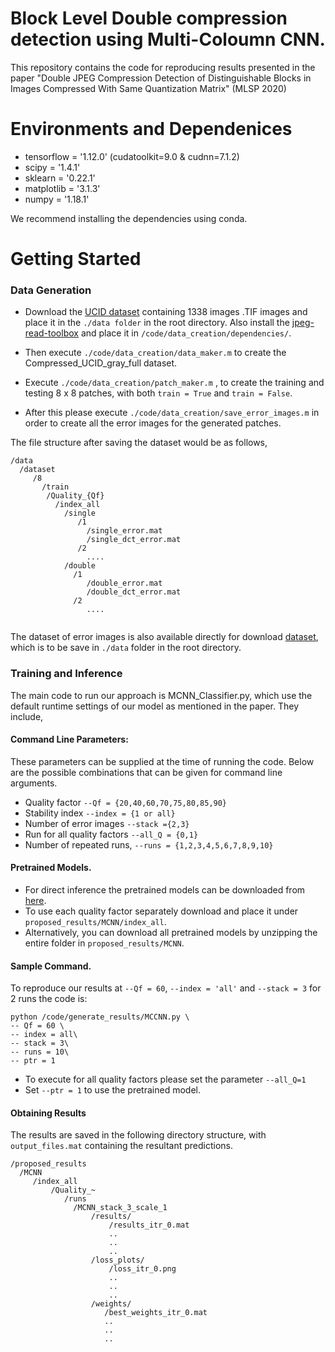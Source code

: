 # Block Level Double compression detection using Multi-Coloumn CNN.

This repository contains the code for reproducing results presented in the paper "Double JPEG Compression Detection of Distinguishable Blocks in Images Compressed With Same Quantization Matrix" (MLSP 2020)

# Environments and Dependenices

+ tensorflow = '1.12.0' (cudatoolkit=9.0 & cudnn=7.1.2)
+ scipy = '1.4.1'
+ sklearn = '0.22.1'
+ matplotlib = '3.1.3'
+ numpy = '1.18.1'

We recommend installing the dependencies using conda. 

# Getting Started
### Data Generation

+ Download the [UCID dataset](https://drive.google.com/drive/folders/1AFZmvEZzHjjZJA5jMgTZKk4BuZXV3zH7?usp=sharing) containing 1338 images .TIF images and place it in the `./data folder` in the root directory. Also install the [jpeg-read-toolbox](http://dde.binghamton.edu/download/jpeg_toolbox.zip) and place it in `/code/data_creation/dependencies/`.

- Then execute `./code/data_creation/data_maker.m` to create the Compressed_UCID_gray_full dataset. 

- Execute  `./code/data_creation/patch_maker.m` , to create the training and testing 8 x 8 patches, with both `train = True` and `train = False`. 

- After this please execute `./code/data_creation/save_error_images.m` in order to create all the error images for the generated patches. 

The file structure after saving the dataset would be as follows, 

```
/data
  /dataset
     /8
       /train
        /Quality_{Qf}
          /index_all
            /single
               /1
                 /single_error.mat
                 /single_dct_error.mat
               /2
                 ....
            /double
              /1
                 /double_error.mat
                 /double_dct_error.mat
              /2
                 ....
     
```

The dataset of error images is also available directly for download [dataset](https://drive.google.com/drive/folders/1nGSVn4so7GqcdH_4mHymqveYSWvuNriQ?usp=sharing), which is to be save in `./data` folder in the root directory. 

### Training and Inference

The main code to run our approach is MCNN_Classifier.py, which use the default runtime settings of our model as mentioned in the paper. They include, 

#### Command Line Parameters: 

These parameters can be supplied at the time of running the code. Below are the possible combinations that can be given for command line arguments. 

-  Quality factor `--Qf = {20,40,60,70,75,80,85,90}`
-  Stability index  `--index = {1 or all}`
-  Number of error images `--stack ={2,3}`
-  Run for all quality factors `--all_Q = {0,1}`
-  Number of repeated runs, `--runs = {1,2,3,4,5,6,7,8,9,10}`

#### Pretrained Models.

- For direct inference the pretrained models can be downloaded from [here](https://drive.google.com/drive/folders/1bpR2UoW7VyibSNFcQynlm_dnK1ITGGSi?usp=sharing).
- To use each quality factor separately download and place it under `proposed_results/MCNN/index_all`. 
- Alternatively, you can download all pretrained models by unzipping  the entire folder in `proposed_results/MCNN`.


#### Sample Command. 

To reproduce our results at `--Qf = 60`, `--index = 'all'` and `--stack = 3` for 2 runs the code is: 
```shell
python /code/generate_results/MCCNN.py \
-- Qf = 60 \
-- index = all\
-- stack = 3\
-- runs = 10\
-- ptr = 1
```
- To execute for all quality factors please set the parameter `--all_Q=1`
- Set `--ptr = 1` to use the pretrained model. 

#### Obtaining Results 

The results are saved in the following directory structure, with `output_files.mat` containing the resultant predictions. 

```
/proposed_results
  /MCNN
     /index_all
         /Quality_~
            /runs
              /MCNN_stack_3_scale_1
                  /results/
                      /results_itr_0.mat
                      ..
                      ..
                      ..
                  /loss_plots/
                      /loss_itr_0.png
                      ..
                      ..
                      ..
                  /weights/
                     /best_weights_itr_0.mat
                     ..
                     ..
                     ..
```

